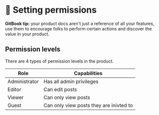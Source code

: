 # 📝 Setting permissions

**GitBook tip:** your product docs aren't just a reference of all your features, use them to encourage folks to perform certain actions and discover the value in your product.

## Permission levels

There are 4 types of permission levels in the product.

| Role          | Capabilities                            |
| ------------- | --------------------------------------- |
| Administrator | Has all admin privileges                |
| Editor        | Can edit posts                          |
| Viewer        | Can only view posts                     |
| Guest         | Can only view posts they are inivted to |

